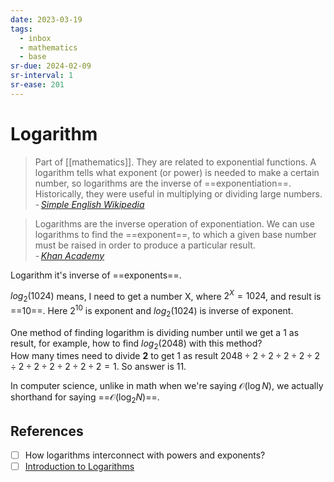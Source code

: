 ```yaml
---
date: 2023-03-19
tags:
  - inbox
  - mathematics
  - base
sr-due: 2024-02-09
sr-interval: 1
sr-ease: 201
---
```


# Logarithm

> Part of [[mathematics]]. They are related to exponential
> functions. A logarithm tells what exponent (or power) is needed to make a
> certain number, so logarithms are the inverse of ==exponentiation==.
> Historically, they were useful in multiplying or dividing large numbers.
> - <cite>[Simple English Wikipedia](https://simple.wikipedia.org/wiki/Logarithm)</cite> <!--SR:!2024-09-12,9,218-->

> Logarithms are the inverse operation of exponentiation. We can use logarithms
> to find the ==exponent==, to which a given base number must be raised in order to produce
> a particular result.\
> - <cite>[Khan Academy](https://www.khanacademy.org/math/algebra2/x2ec2f6f830c9fb89:logs/x2ec2f6f830c9fb89:exp-models/a/logarithms-faq)</cite> <!--SR:!2024-10-16,19,181-->

Logarithm it's inverse of ==exponents==. <!--SR:!2024-09-12,9,216-->

$log_{2}(1024)$ means, I need to get a number X, where $2^{X} = 1024$, and
result is ==$10$==. Here $2^{10}$ is exponent and $log_{2}(1024)$ is inverse of
exponent. <!--SR:!2024-09-08,4,161-->

One method of finding logarithm is dividing number until we get a 1 as result,
for example, how to find $log_{2}(2048)$ with this method?
&#10;<br>
How many times need to divide **2** to get 1 as result $2048 \div 2 \div 2 \div
2 \div 2 \div 2 \div 2 \div 2 \div 2 \div 2 \div 2 \div 2 = 1$. So answer is 11. <!--SR:!2024-09-14,11,218-->

In computer science, unlike in math when we're saying $\mathcal{O}(\log N)$, we
actually shorthand for saying ==$\mathcal{O}(\log_2 N)$==. <!--SR:!2024-09-20,10,215-->

## References

- [ ] How logarithms interconnect with powers and exponents?
- [ ] [Introduction to Logarithms](https://www.mathsisfun.com/algebra/logarithms.html)
